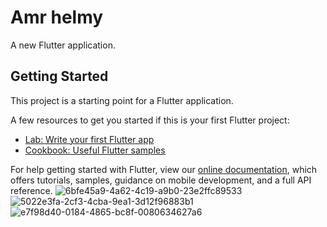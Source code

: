 # Amr helmy

A new Flutter application.

## Getting Started

This project is a starting point for a Flutter application.

A few resources to get you started if this is your first Flutter project:

- [Lab: Write your first Flutter app](https://flutter.dev/docs/get-started/codelab)
- [Cookbook: Useful Flutter samples](https://flutter.dev/docs/cookbook)

For help getting started with Flutter, view our
[online documentation](https://flutter.dev/docs), which offers tutorials,
samples, guidance on mobile development, and a full API reference.
![6bfe45a9-4a62-4c19-a9b0-23e2ffc89533](https://user-images.githubusercontent.com/55793940/150621199-bad90690-96f8-4f5c-8626-1825b3ae21d6.jpg)
![5022e3fa-2cf3-4cba-9ea1-3d12f96883b1](https://user-images.githubusercontent.com/55793940/150621200-d57d7a1d-1285-4218-ad8b-a70e2034f3ed.jpg)
![e7f98d40-0184-4865-bc8f-0080634627a6](https://user-images.githubusercontent.com/55793940/150621201-7877ac71-c1c3-4974-8b50-f1e611af24ae.jpg)

